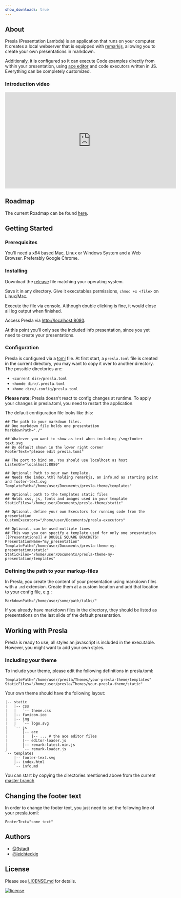 ```yaml
---
show_downloads: true
---
```

## About

Presla (Presentation Lambda) is an application that runs on your computer. It creates a local webserver that is equipped with [remarkjs](https://remarkjs.com/), allowing you to create your own presentations in markdown.

Additionaly, it is configured so it can execute Code examples directly from within your presentation, using [ace editor](https://ace.c9.io/) and code executors written in JS. Everything can be completely customized.

### Introduction video

<iframe width="560" height="315" src="https://www.youtube-nocookie.com/embed/i0lurd0nF_I?rel=0&amp;showinfo=0" frameborder="0" allow="autoplay; encrypted-media" allowfullscreen></iframe>

## Roadmap

The current Roadmap can be found [here](http://presla.io/roadmap).

## Getting Started

### Prerequisites

You'll need a x64 based Mac, Linux or Windows System and a Web Browser. Preferably Google Chrome.

### Installing

Download the [release](https://github.com/3stadt/presla/releases) file matching your operating system.

Save it in any directory. Give it executables permissions, `chmod +x <file>` on Linux/Mac.

Execute the file via console. Although double clicking is fine, it would close all log output when finished.

Access Presla via [http://localhost:8080](http://localhost:8080).

At this point you'll only see the included info presentation, since you yet need to create your presentations. 

### Configuration

Presla is configured via a [toml](https://github.com/toml-lang/toml/blob/master/README.md) file. At first start, a `presla.toml` file is created in the current directory, you may want to copy it over to another directory. The possible directories are:

- `<current dir>/presla.toml`
- `<homde dir>/.presla.toml`
- `<home dir>/.config/presla.toml`

**Please note:** Presla doesn't react to config changes at runtime. To apply your changes in presla.toml, you need to restart the application.

The default configuration file looks like this:

```
## The path to your markdown files.
## One markdown file holds one presentation
MarkdownPath="./"

## Whatever you want to show as text when including /svg/footer-text.svg
## By default shown in the lower right corner
FooterText="please edit presla.toml"

## The port to bind on. You should use localhost as host
ListenOn="localhost:8080"

## Optional: Path to your own template.
## Needs the index.html holding remarkjs, an info.md as starting point and footer-text.svg 
TemplatePath="/home/user/Documents/presla-theme/templates"

## Optional: path to the templates static files
## Holds css, js, fonts and images used in your template
StaticFiles="/home/user/Documents/presla-theme/static"

## Optional, define your own Executors for running code from the presentation
CustomExecutors="/home/user/Documents/presla-executors"

## Optional, can be used multiple times
## This way you can specify a template used for only one presentation
[[Presentations]] # DOUBLE SQUARE BRACKETS!
PresentationName="my_presentation"
TemplatePath="/home/user/Documents/presla-theme-my-presentation/static"
StaticFiles="/home/user/Documents/presla-theme-my-presentation/templates"
```

### Defining the path to your markup-files

In Presla, you create the content of your presentation using markdown files with a `.md` extension. Create them at a custom location and add that location to your config file, e.g.:


```
MarkdownPath="/home/user/some/path/talks/"
```

If you already have markdown files in the directory, they should be listed as presentations on the last slide of the default presentation.

## Working with Presla

Presla is ready to use, all styles an javascript is included in the executable. However, you might want to add your own styles.

### Including your theme

To include your theme, please edit the following definitions in presla.toml:

```
TemplatePath="/home/user/presla/Themes/your-presla-theme/templates"
StaticFiles="/home/user/presla/Themes/your-presla-theme/static"
```

Your own theme should have the following layout:

```
|-- static
|   |-- css
|   |   `-- theme.css
|   |-- favicon.ico
|   |-- img
|   |   `-- logo.svg
|   `-- js
|       |-- ace
|       |   |-- ... # the ace editor files
|       |-- editor-loader.js
|       |-- remark-latest.min.js
|       `-- remark-loader.js
`-- templates
    |-- footer-text.svg
    |-- index.html
    `-- info.md

```

You can start by copying the directories mentioned above from the current [master branch](https://github.com/3stadt/presla).

## Changing the footer text

In order to change the footer text, you just need to set the following line of your presla.toml:

```
FooterText="some text"
```

## Authors

* [@3stadt](https://github.com/3stadt/)
* [@leichteckig](https://github.com/leichteckig/)

## License

Please see [LICENSE.md](https://github.com/3stadt/presla/blob/master/LICENSE.md) for details.

[![license](https://i.creativecommons.org/l/by-sa/4.0/80x15.png)](http://creativecommons.org/licenses/by-sa/4.0/)
